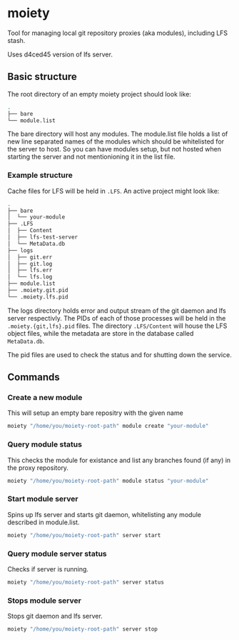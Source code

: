 # moiety

Tool for managing local git repository proxies (aka modules), including LFS stash.

Uses d4ced45 version of lfs server.

## Basic structure

The root directory of an empty moiety project should look like:

```bash
.
├── bare
└── module.list
```

The bare directory will host any modules. The module.list file holds a list of new line separated names of the modules which should be whitelisted for the server to host. So you can have modules setup, but not hosted when starting the server and not mentionioning it in the list file.

### Example structure

Cache files for LFS will be held in `.LFS`. An active project might look like:
```bash
.
├── bare
│  └── your-module
├── .LFS
│  ├── Content
│  ├── lfs-test-server
│  └── MetaData.db
├── logs
│  ├── git.err
│  ├── git.log
│  ├── lfs.err
│  └── lfs.log
├── module.list
├── .moiety.git.pid
└── .moiety.lfs.pid
```

The logs directory holds error and output stream of the git daemon and lfs server respectivly. The PIDs of each of those processes will be held in the `.moiety.{git,lfs}.pid` files.
The directory `.LFS/Content` will house the LFS object files, while the metadata are store in the database called `MetaData.db`.

The pid files are used to check the status and for shutting down the service.

## Commands

### Create a new module

This will setup an empty bare repositry with the given name

```bash
moiety "/home/you/moiety-root-path" module create "your-module"
```

### Query module status

This checks the module for existance and list any branches found (if any) in the proxy repository.

```bash
moiety "/home/you/moiety-root-path" module status "your-module"
```

### Start module server

Spins up lfs server and starts git daemon, whitelisting any module described in module.list.

```bash
moiety "/home/you/moiety-root-path" server start
```

### Query module server status

Checks if server is running.

```bash
moiety "/home/you/moiety-root-path" server status
```

### Stops module server

Stops git daemon and lfs server.

```bash
moiety "/home/you/moiety-root-path" server stop
```